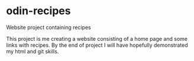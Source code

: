 # odin-recipes
Website project containing recipes

This project is me creating a website consisting of a home page and some links with recipes.
By the end of project I will have hopefully demonstrated my html and git skills.